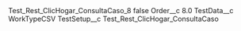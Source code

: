 <?xml version="1.0" encoding="UTF-8"?>
<CustomMetadata xmlns="http://soap.sforce.com/2006/04/metadata" xmlns:xsi="http://www.w3.org/2001/XMLSchema-instance" xmlns:xsd="http://www.w3.org/2001/XMLSchema">
    <label>Test_Rest_ClicHogar_ConsultaCaso_8</label>
    <protected>false</protected>
    <values>
        <field>Order__c</field>
        <value xsi:type="xsd:double">8.0</value>
    </values>
    <values>
        <field>TestData__c</field>
        <value xsi:type="xsd:string">WorkTypeCSV</value>
    </values>
    <values>
        <field>TestSetup__c</field>
        <value xsi:type="xsd:string">Test_Rest_ClicHogar_ConsultaCaso</value>
    </values>
</CustomMetadata>
